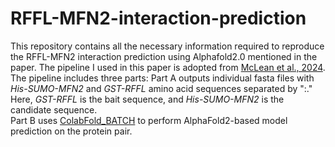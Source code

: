 # RFFL-MFN2-interaction-prediction
This repository contains all the necessary information required to reproduce the RFFL-MFN2 interaction prediction using Alphafold2.0 mentioned in the paper.
The pipeline I used in this paper is adopted from [McLean et al., 2024](https://doi.org/10.1099/mic.0.001473).
The pipeline includes three parts:
Part A outputs individual fasta files with _His-SUMO-MFN2_ and _GST-RFFL_ amino acid sequences separated by ":." Here, _GST-RFFL_ is the bait sequence, and _His-SUMO-MFN2_ is the candidate sequence.   
Part B uses [ColabFold_BATCH](https://colab.research.google.com/github/sokrypton/ColabFold/blob/main/batch/AlphaFold2_batch.ipynb) to perform AlphaFold2-based model prediction on the protein pair.
